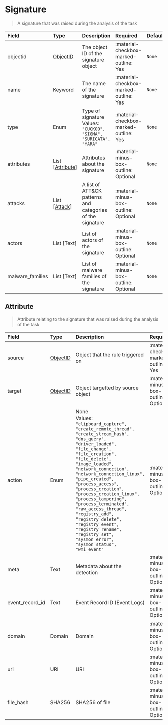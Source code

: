 [comment]: # (AUTOGENERATED MARKDOWN CONTENT. UPDATES TO ODM DOCUMENTATION SHOULD BE DONE THROUGH ASSEMBLYLINE-BASE REPO!)
# Signature
> A signature that was raised during the analysis of the task

| Field | Type | Description | Required | Default |
| :--- | :--- | :--- | :--- | :--- |
| objectid | [ObjectID](/assemblyline4_docs/odm/models/ontology/results/process/#objectid) | The object ID of the signature object | :material-checkbox-marked-outline: Yes | `None` |
| name | Keyword | The name of the signature | :material-checkbox-marked-outline: Yes | `None` |
| type | Enum | Type of signature<br>Values:<br>`"CUCKOO", "SIGMA", "SURICATA", "YARA"` | :material-checkbox-marked-outline: Yes | `None` |
| attributes | List [[Attribute](/assemblyline4_docs/odm/models/ontology/results/signature/#attribute)] | Attributes about the signature | :material-minus-box-outline: Optional | `None` |
| attacks | List [[Attack](/assemblyline4_docs/odm/models/result/#attack)] | A list of ATT&CK patterns and categories of the signature | :material-minus-box-outline: Optional | `None` |
| actors | List [Text] | List of actors of the signature | :material-minus-box-outline: Optional | `None` |
| malware_families | List [Text] | List of malware families of the signature | :material-minus-box-outline: Optional | `None` |


[comment]: # (AUTOGENERATED MARKDOWN CONTENT. UPDATES TO ODM DOCUMENTATION SHOULD BE DONE THROUGH ASSEMBLYLINE-BASE REPO!)
## Attribute
> Attribute relating to the signature that was raised during the analysis of the task

| Field | Type | Description | Required | Default |
| :--- | :--- | :--- | :--- | :--- |
| source | [ObjectID](/assemblyline4_docs/odm/models/ontology/results/process/#objectid) | Object that the rule triggered on | :material-checkbox-marked-outline: Yes | `None` |
| target | [ObjectID](/assemblyline4_docs/odm/models/ontology/results/process/#objectid) | Object targetted by source object | :material-minus-box-outline: Optional | `None` |
| action | Enum | None<br>Values:<br>`"clipboard_capture", "create_remote_thread", "create_stream_hash", "dns_query", "driver_loaded", "file_change", "file_creation", "file_delete", "image_loaded", "network_connection", "network_connection_linux", "pipe_created", "process_access", "process_creation", "process_creation_linux", "process_tampering", "process_terminated", "raw_access_thread", "registry_add", "registry_delete", "registry_event", "registry_rename", "registry_set", "sysmon_error", "sysmon_status", "wmi_event"` | :material-minus-box-outline: Optional | `None` |
| meta | Text | Metadata about the detection | :material-minus-box-outline: Optional | `None` |
| event_record_id | Text | Event Record ID (Event Logs) | :material-minus-box-outline: Optional | `None` |
| domain | Domain | Domain | :material-minus-box-outline: Optional | `None` |
| uri | URI | URI | :material-minus-box-outline: Optional | `None` |
| file_hash | SHA256 | SHA256 of file | :material-minus-box-outline: Optional | `None` |


